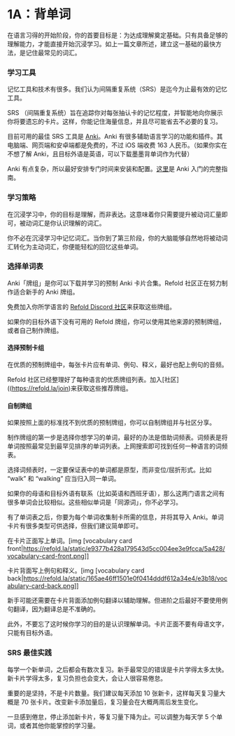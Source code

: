 # 1A：背单词

在语言习得的开始阶段，你的首要目标是：为达成理解奠定基础。只有具备足够的理解能力，才能直接开始沉浸学习。如上一篇文章所述，建立这一基础的最快方法，是记住最常见的词汇。

### 学习工具

记忆工具和技术有很多。我们认为间隔重复系统（SRS）是迄今为止最有效的记忆工具。

SRS （间隔重复系统）旨在追踪你对每张抽认卡的记忆程度，并智能地向你展示你将要遗忘的卡片。这样，你能记住海量信息，并且尽可能省去不必要的复习。

目前可用的最佳 SRS 工具是 [Anki](https://apps.ankiweb.net/)。Anki 有很多辅助语言学习的功能和插件。其电脑端、网页端和安卓端都是免费的，不过 iOS 端收费 163 人民币。（如果你实在不想了解 Anki，且目标外语是英语，可以下载墨墨背单词作为代替）

Anki 有点复杂，所以最好安排专门时间来安装和配置。[这里](https://refold.la/roadmap/stage-1/a/anki-setup)是 Anki 入门的完整指南。

### 学习策略

在沉浸学习中，你的目标是理解，而非表达。这意味着你只需要提升被动词汇量即可，被动词汇是你认识理解的词汇。

你不必在沉浸学习中记忆词汇。当你到了第三阶段，你的大脑能够自然地将被动词汇转化为主动词汇，你便能轻松的回忆这些单词。

### 选择单词表

Anki「牌组」是你可以下载并学习的预制 Anki 卡片合集。Refold 社区正在努力制作适合新手的 Anki 牌组。

免费加入你所学语言的 [Refold Discord 社区](https://refold.la/join)来获取这些牌组。

如果你的目标外语下没有可用的 Refold 牌组，你可以使用其他来源的预制牌组，或者自己制作牌组。

#### 选择预制卡组

在优质的预制牌组中，每张卡片应有单词、例句、释义，最好也配上例句的音频。

Refold 社区已经整理好了每种语言的优质牌组列表。加入[社区]((https://refold.la/join)来获取这些推荐牌组。

#### 自制牌组

如果按照上面的标准找不到优质的预制牌组，你可以自制牌组并与社区分享。

制作牌组的第一步是选择你想学习的单词，最好的办法是借助词频表。词频表是将单词按照最常见到最罕见排序的单词列表。上网搜索即可找到任何一种语言的词频表。 

选择词频表时，一定要保证表中的单词都是原型，而非变位/屈折形式。比如 “walk” 和 “walking” 应当归入同一单词。 

如果你的母语和目标外语有联系（比如英语和西班牙语），那么这两门语言之间有很多单词会比较相似。这些相似单词是「同源词」，你不必学习。

有了单词表之后，你要为每个单词收集制卡所需的信息，并将其导入 Anki。单词卡片有很多类型可供选择，但我们建议简单即可。

在卡片正面写上单词。[img [vocabulary card front|https://refold.la/static/e9377b428a179543d5cc004ee3e9fcca/5a428/vocabulary-card-front.png]]

卡片背面写上例句和释义。[img [vocabulary card back|https://refold.la/static/165ae46ff1501e0f0414dddf612a34e4/e3b18/vocabulary-card-back.png]]

新手可能还需要在卡片背面添加例句翻译以辅助理解。但进阶之后最好不要使用例句翻译，因为翻译总是不准确的。

此外，不要忘了这时候你学习的目的是认识理解单词。卡片正面不要有母语文字，只能有目标外语。

### SRS 最佳实践

每学一个新单词，之后都会有数次复习。新手最常见的错误是卡片学得太多太快。新卡片学得太多，复习负担也会变大，会让人很容易倦怠。

重要的是坚持，不是卡片数量。我们建议每天添加 10 张新卡，这样每天复习量大概是 70 张卡片。改变新卡添加量后，复习量会在大概两周后发生变化。

一旦感到倦怠，停止添加新卡片，等复习量下降为止。可以调整为每天学 5 个单词，或者其他你能掌控的学习量。
